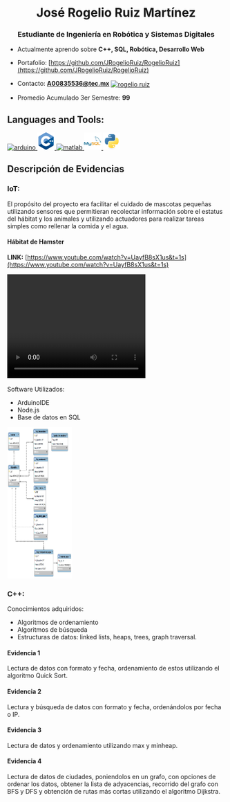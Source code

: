 <h1 align="center">José Rogelio Ruiz Martínez</h1>
<h3 align="center">Estudiante de Ingeniería en Robótica y Sistemas Digitales</h3>

- Actualmente aprendo sobre **C++, SQL, Robótica, Desarrollo Web**

- Portafolio: [https://github.com/JRogelioRuiz/RogelioRuiz](https://github.com/JRogelioRuiz/RogelioRuiz)

- Contacto: **A00835536@tec.mx**   <a href="https://linkedin.com/in/rogelio-ruiz-5035b524b" target="blank"><img align="center" src="https://raw.githubusercontent.com/rahuldkjain/github-profile-readme-generator/master/src/images/icons/Social/linked-in-alt.svg" alt="rogelio ruiz" height="30" width="40" /></a>

- Promedio Acumulado 3er Semestre: **99**


## Languages and Tools:

<p align="left">
  <a href="https://www.arduino.cc/" target="_blank" rel="noreferrer">
    <img src="https://cdn.worldvectorlogo.com/logos/arduino-1.svg" alt="arduino" width="40" height="40"/>
  </a>
  <a href="https://www.w3schools.com/cpp/" target="_blank" rel="noreferrer">
    <img src="https://raw.githubusercontent.com/devicons/devicon/master/icons/cplusplus/cplusplus-original.svg" alt="c++" width="40" height="40"/>
  </a>
  <a href="https://www.mathworks.com/" target="_blank" rel="noreferrer">
    <img src="https://upload.wikimedia.org/wikipedia/commons/2/21/Matlab_Logo.png" alt="matlab" width="40" height="40"/>
  </a>
  <a href="https://www.mysql.com/" target="_blank" rel="noreferrer">
    <img src="https://raw.githubusercontent.com/devicons/devicon/master/icons/mysql/mysql-original-wordmark.svg" alt="mysql" width="40" height="40"/>
  </a>
  <a href="https://www.python.org" target="_blank" rel="noreferrer">
    <img src="https://raw.githubusercontent.com/devicons/devicon/master/icons/python/python-original.svg" alt="python" width="40" height="40"/>
  </a>
</p>

## Descripción de Evidencias

### IoT:

El propósito del proyecto era facilitar el cuidado de mascotas pequeñas utilizando sensores que permitieran recolectar información sobre el estatus del hábitat y los animales y utilizando actuadores para realizar tareas simples como rellenar la comida y el agua.

#### Hábitat de Hamster

**LINK:** [https://www.youtube.com/watch?v=UayfB8sX1us&t=1s](https://www.youtube.com/watch?v=UayfB8sX1us&t=1s)

<video width="320" height="240" controls>
  <source src="Assets/Jaula_Hamster.mp4" type="video/mp4">
</video>

Software Utilizados:

- ArduinoIDE
- Node.js
- Base de datos en SQL

<!-- ![IoT Database](Assets/bd_IoT.jpeg) -->
<img src="Assets/bd_IoT.jpeg" alt="IoT Data base" width="150px" height="350px"/>

### C++:

Conocimientos adquiridos: 
- Algoritmos de ordenamiento
- Algoritmos de búsqueda
- Estructuras de datos: linked lists, heaps, trees, graph traversal.  

#### Evidencia 1
  Lectura de datos con formato y fecha, ordenamiento de estos utilizando el algoritmo Quick Sort.

#### Evidencia 2
  Lectura y búsqueda de datos con formato y fecha, ordenándolos por fecha o IP.

#### Evidencia 3
  Lectura de datos y ordenamiento utilizando max y minheap.

#### Evidencia 4
  Lectura de datos de ciudades, poniendolos en un grafo, con opciones de ordenar los datos, obtener la lista de adyacencias, recorrido del grafo con BFS y DFS y obtención de rutas más cortas utilizando el algoritmo Dijkstra. 


